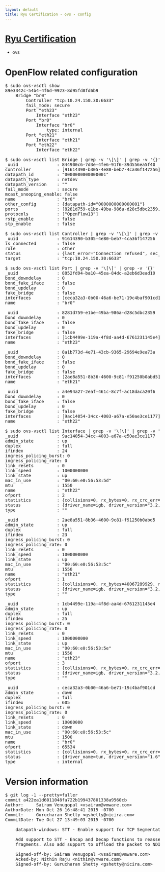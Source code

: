 ```yaml
---
layout: default
title: Ryu Certification - ovs - config
---
```

# [Ryu Certification](http://osrg.github.io/ryu/certification.html)
* ovs 

# OpenFlow related configuration
<pre>
$ sudo ovs-vsctl show
89e3342c-54b4-4f6d-9923-8d95fd8fd6b9
    Bridge "br0"
        Controller "tcp:10.24.150.30:6633"
        fail_mode: secure
        Port "eth23"
            Interface "eth23"
        Port "br0"
            Interface "br0"
                type: internal
        Port "eth21"
            Interface "eth21"
        Port "eth22"
            Interface "eth22"

$ sudo ovs-vsctl list Bridge | grep -v '\[\]' | grep -v '{}'
_uuid               : 844900c6-7d3e-4fe6-91f6-39d556ea5f40
controller          : [91614390-b305-4e80-beb7-4ca36f147256]
datapath_id         : "0000000000000001"
datapath_type       : netdev
datapath_version    : "<built-in>"
fail_mode           : secure
mcast_snooping_enable: false
name                : "br0"
other_config        : {datapath-id="0000000000000001"}
ports               : [8281d759-e1be-49ba-986a-d28c5dbc2359, 8852fd94-ba10-45ea-84dc-a2eb6d3ead19, 8a1b773d-4e71-43cb-9365-29694e9ea73a, a4e94a27-2eaf-461c-8c7f-ac18daca20f6]
protocols           : ["OpenFlow13"]
rstp_enable         : false
stp_enable          : false

$ sudo ovs-vsctl list Controller | grep -v '\[\]' | grep -v '{}'
_uuid               : 91614390-b305-4e80-beb7-4ca36f147256
is_connected        : false
role                : other
status              : {last_error="Connection refused", sec_since_connect="767", sec_since_disconnect="1", state=BACKOFF}
target              : "tcp:10.24.150.30:6633"

$ sudo ovs-vsctl list Port | grep -v '\[\]' | grep -v '{}'
_uuid               : 8852fd94-ba10-45ea-84dc-a2eb6d3ead19
bond_downdelay      : 0
bond_fake_iface     : false
bond_updelay        : 0
fake_bridge         : false
interfaces          : [ceca32a3-0b00-46a6-be71-19c4baf901cd]
name                : "br0"

_uuid               : 8281d759-e1be-49ba-986a-d28c5dbc2359
bond_downdelay      : 0
bond_fake_iface     : false
bond_updelay        : 0
fake_bridge         : false
interfaces          : [1cb4499e-119a-4f8d-aa4d-6761231145e4]
name                : "eth23"

_uuid               : 8a1b773d-4e71-43cb-9365-29694e9ea73a
bond_downdelay      : 0
bond_fake_iface     : false
bond_updelay        : 0
fake_bridge         : false
interfaces          : [2ae8a551-8b36-4600-9c81-f91250b0abd5]
name                : "eth21"

_uuid               : a4e94a27-2eaf-461c-8c7f-ac18daca20f6
bond_downdelay      : 0
bond_fake_iface     : false
bond_updelay        : 0
fake_bridge         : false
interfaces          : [9ac14054-34cc-4003-a67a-e50ae3ce1177]
name                : "eth22"

$ sudo ovs-vsctl list Interface | grep -v '\[\]' | grep -v '{}'
_uuid               : 9ac14054-34cc-4003-a67a-e50ae3ce1177
admin_state         : up
duplex              : full
ifindex             : 24
ingress_policing_burst: 0
ingress_policing_rate: 0
link_resets         : 0
link_speed          : 1000000000
link_state          : up
mac_in_use          : "00:60:e0:56:53:5d"
mtu                 : 1550
name                : "eth22"
ofport              : 2
statistics          : {collisions=0, rx_bytes=0, rx_crc_err=0, rx_dropped=0, rx_errors=0, rx_frame_err=0, rx_over_err=0, rx_packets=0, tx_bytes=28192420858, tx_dropped=0, tx_errors=0, tx_packets=18811159}
status              : {driver_name=igb, driver_version="3.2.10-k", firmware_version="2.10-9"}
type                : ""

_uuid               : 2ae8a551-8b36-4600-9c81-f91250b0abd5
admin_state         : up
duplex              : full
ifindex             : 23
ingress_policing_burst: 0
ingress_policing_rate: 0
link_resets         : 0
link_speed          : 1000000000
link_state          : up
mac_in_use          : "00:60:e0:56:53:5c"
mtu                 : 1550
name                : "eth21"
ofport              : 1
statistics          : {collisions=0, rx_bytes=40067289929, rx_crc_err=0, rx_dropped=0, rx_errors=0, rx_frame_err=0, rx_over_err=0, rx_packets=26748418, tx_bytes=0, tx_dropped=0, tx_errors=0, tx_packets=0}
status              : {driver_name=igb, driver_version="3.2.10-k", firmware_version="2.10-9"}
type                : ""

_uuid               : 1cb4499e-119a-4f8d-aa4d-6761231145e4
admin_state         : up
duplex              : full
ifindex             : 25
ingress_policing_burst: 0
ingress_policing_rate: 0
link_resets         : 0
link_speed          : 1000000000
link_state          : up
mac_in_use          : "00:60:e0:56:53:5e"
mtu                 : 1550
name                : "eth23"
ofport              : 3
statistics          : {collisions=0, rx_bytes=0, rx_crc_err=0, rx_dropped=0, rx_errors=0, rx_frame_err=0, rx_over_err=0, rx_packets=0, tx_bytes=4760185500, tx_dropped=0, tx_errors=0, tx_packets=3173457}
status              : {driver_name=igb, driver_version="3.2.10-k", firmware_version="2.10-9"}
type                : ""

_uuid               : ceca32a3-0b00-46a6-be71-19c4baf901cd
admin_state         : down
duplex              : full
ifindex             : 605
ingress_policing_burst: 0
ingress_policing_rate: 0
link_resets         : 0
link_speed          : 10000000
link_state          : down
mac_in_use          : "00:60:e0:56:53:5c"
mtu                 : 1500
name                : "br0"
ofport              : 65534
statistics          : {collisions=0, rx_bytes=0, rx_crc_err=0, rx_dropped=0, rx_errors=0, rx_frame_err=0, rx_over_err=0, rx_packets=0, tx_bytes=0, tx_dropped=0, tx_errors=0, tx_packets=0}
status              : {driver_name=tun, driver_version="1.6", firmware_version="N/A"}
type                : internal
</pre>

# Version information
<pre>
$ git log -1 --pretty=fuller
commit a422ea1d6011048fa722b199437801338a9560cb
Author:     Sairam Venugopal &lt;vsairam@vmware.com&gt;
AuthorDate: Mon Oct 26 16:48:41 2015 -0700
Commit:     Gurucharan Shetty &lt;gshetty@nicira.com&gt;
CommitDate: Tue Oct 27 13:49:03 2015 -0700

    datapath-windows: STT - Enable support for TCP Segmentation offloads
    
    Add support to STT - Encap and Decap functions to reassemble the packet
    fragments. Also add support to offload the packet to NDIS.
    
    Signed-off-by: Sairam Venugopal &lt;vsairam@vmware.com&gt;
    Acked-by: Nithin Raju &lt;nithin@vmware.com&gt;
    Signed-off-by: Gurucharan Shetty &lt;gshetty@nicira.com&gt;
</pre>
